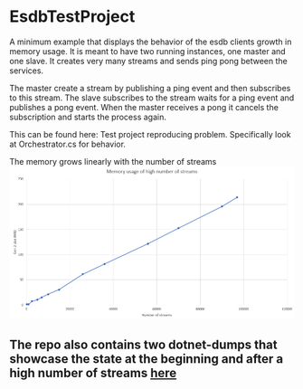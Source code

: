 # EsdbTestProject

A minimum example that displays the behavior of the esdb clients growth in memory usage. It is meant to have two running instances, one master and one slave. It creates very many streams and sends ping pong between the services.

The master create a stream by publishing a ping event and then subscribes to this stream. The slave subscribes to the stream waits for a ping event and publishes a pong event. When the master receives a pong it cancels the subscription and starts the process again.

This can be found here: Test project reproducing problem. Specifically look at Orchestrator.cs for behavior.

The memory grows linearly with the number of streams ![picture](https://github.com/Espen-Kalhagen-Element-Logic/EsdbTestProject/blob/main/Memory%20usage%20high%20number%20of%20streams.PNG?raw=true)

## The repo also contains two dotnet-dumps that showcase the state at the beginning and after a high number of streams [here](https://github.com/Espen-Kalhagen-Element-Logic/EsdbTestProject/tree/main/dotnet-dumps)
